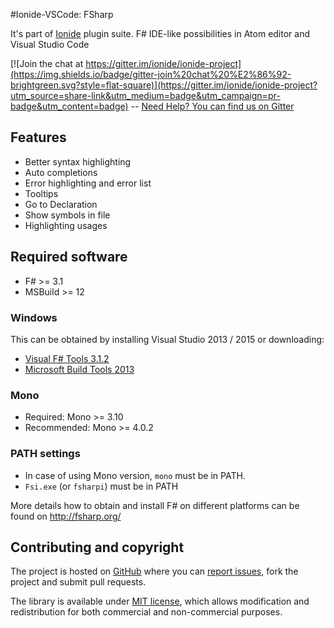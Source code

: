 #Ionide-VSCode: FSharp

It's part of [Ionide](http://ionide.io) plugin suite.
F# IDE-like possibilities in Atom editor and Visual Studio Code

[![Join the chat at https://gitter.im/ionide/ionide-project](https://img.shields.io/badge/gitter-join%20chat%20%E2%86%92-brightgreen.svg?style=flat-square)](https://gitter.im/ionide/ionide-project?utm_source=share-link&utm_medium=badge&utm_campaign=pr-badge&utm_content=badge) --  [Need Help? You can find us on Gitter](https://gitter.im/ionide/ionide-project)

## Features

- Better syntax highlighting
- Auto completions
- Error highlighting and error list
- Tooltips
- Go to Declaration
- Show symbols in file
- Highlighting usages

## Required software

* F# >= 3.1
* MSBuild >= 12

### Windows

This can be obtained by installing Visual Studio 2013 / 2015 or downloading:

* [Visual F# Tools 3.1.2](http://www.microsoft.com/en-us/download/details.aspx?id=44011)
* [Microsoft Build Tools 2013](https://www.microsoft.com/en-us/download/details.aspx?id=40760)

### Mono

* Required: Mono >= 3.10
* Recommended: Mono >= 4.0.2

### PATH settings

* In case of using Mono version, `mono` must be in PATH.
* `Fsi.exe` (or `fsharpi`) must be in PATH

More details how to obtain and install F# on different platforms can be found on http://fsharp.org/

## Contributing and copyright

The project is hosted on [GitHub](https://github.com/ionide/ionide-vscode-fsharp) where you can [report issues](https://github.com/ionide/ionide-vscode-fsharp/issues), fork
the project and submit pull requests.

The library is available under [MIT license](https://github.com/ionide/ionide-vscode-fsharp/blob/master/LICENSE.md), which allows modification and
redistribution for both commercial and non-commercial purposes.
